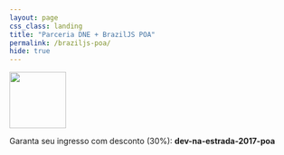 ```yaml
---
layout: page
css_class: landing
title: "Parceria DNE + BrazilJS POA"
permalink: /braziljs-poa/
hide: true
---
```


<img style="width: 100px" src="https://braziljs.org/wp-content/themes/braziljs/assets/img/logos/braziljs-00508dcfc4.svg" />

Garanta seu ingresso com desconto (30%): **dev-na-estrada-2017-poa**
